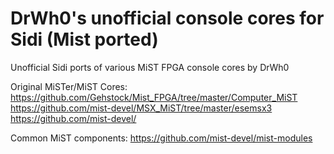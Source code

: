 # DrWh0's unofficial console cores for Sidi (Mist ported)

Unofficial Sidi ports of various MiST FPGA console cores by DrWh0

Original MiSTer/MiST Cores:
https://github.com/Gehstock/Mist_FPGA/tree/master/Computer_MiST
https://github.com/mist-devel/MSX_MiST/tree/master/esemsx3
https://github.com/mist-devel/

Common MiST components:
https://github.com/mist-devel/mist-modules
